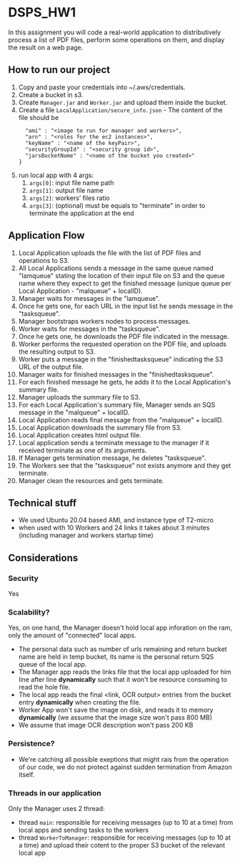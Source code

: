# DSPS_HW1
In this assignment you will code a real-world application to distributively process a list of PDF files, perform some operations on them, and display the result on a web page.
## How to run our project
1. Copy and paste your credentials into ~/.aws/credentials.
2. Create a bucket in s3.
3. Create `Manager.jar` and `Worker.jar` and upload them inside the bucket.
4. Create a file `LocalApplication/secure_info.json` -
  The content of the file should be
    ```{
      "ami" : "<image to run for manager and workers>",
      "arn" : "<roles for the ec2 instances>",
      "keyName" : "<name of the keyPair>",
      "securityGroupId" : "<security group id>",
      "jarsBucketName" : "<name of the bucket you created>"
    }
   ```
5. run local app with 4 args:
   1. `args[0]`: input file name path
   2. `args[1]`: output file name
   3. `args[2]`: workers’ files ratio 
   4. `args[3]`: (optional) must be equals to "terminate" in order to terminate the application at the end
## Application Flow
1. Local Application uploads the file with the list of PDF files and operations to S3.
2. All Local Applications sends a message in the same queue named "lamqueue" stating the location of their input file on S3 and the queue name where they expect to get the finished message (unique queue per Local Application - "malqueue" + localID).
3. Manager waits for messages in the "lamqueue".
4. Once he gets one, for each URL in the input list he sends message in the "tasksqueue".
5. Manager bootstraps workers nodes to process messages.
6. Worker waits for messages in the "tasksqueue".
7. Once he gets one, he downloads the PDF file indicated in the message.
8. Worker performs the requested operation on the PDF file, and uploads the resulting output to S3.
9. Worker puts a message in the "finishedtasksqueue" indicating the S3 URL of the output file.
10. Manager waits for finished messages in the "finishedtasksqueue".
11. For each finished message he gets, he adds it to the Local Application's summary file.
12. Manager uploads the summary file to S3.
13. For each Local Application's summary file, Manager sends an SQS message in the "malqueue" + localID.
14. Local Application reads final message from the "malqueue" + localID.
15. Local Application downloads the summary file from S3.
16. Local Application creates html output file.
17. Local application sends a terminate message to the manager if it received terminate as one of its arguments.
18. If Manager gets termination message, he deletes "tasksqueue".
19. The Workers see that the "tasksqueue" not exists anymore and they get terminate.
20. Manager clean the resources and gets terminate.
## Technical stuff
- We used Ubuntu 20.04 based AMI, and instance type of T2-micro
- when used with 10 Workers and 24 links it takes about 3 minutes (including manager and workers startup time)

## Considerations
### Security
Yes
### Scalability?
Yes, on one hand, the Manager doesn't hold local app inforation on the ram, only the amount of "connected" local apps.
- The personal data such as number of urls remaining and return bucket name are held in temp bucket, its name is the personal return SQS queue of the local app.
- The Manager app reads the links file that the local app uploaded for him line after line **dynamically** such that it won't be resource consuming to read the hole file.
- The local app reads the final <link, OCR output> entries from the bucket entry **dynamically** when creating the file.
- Worker App won't save the image on disk, and reads it to memory **dynamically** (we assume that the image size won't pass 800 MB)
- We assume that image OCR description won't pass 200 KB
### Persistence?
- We're catching all possible exeptions that might rais from the operation of our code, we do not protect against sudden termination from Amazon itself.
### Threads in our application
Only the Manager uses 2 thread:
- thread `main`: responsible for receiving messages (up to 10 at a time) from local apps and sending tasks to the workers
- thread `WorkerToManager`: responsible for receiving messages (up to 10 at a time) and upload their cotent to the proper S3 bucket of the relevant local app
